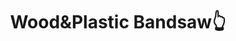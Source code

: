 ---
title : "Wood&Plastic Bandsaw👆"
description: "AKA the Noisy Boy"
excerpt: "AKA the Noisy Boy"
date: false
lastmod: false
draft: false
weight: 3
images: []
url: "/machines/woodplasticbandsaw/"

---